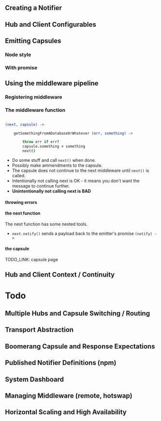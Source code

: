 Creating a Notifier
-------------------


Hub and Client Configurables
----------------------------


Emitting Capsules
-----------------

### Node style


### With promise




Using the middleware pipeline
-----------------------------

### Registering middleware


### The middleware function

```coffee

(next, capsule) -> 

    getSomethingFromADatabaseOrWhatever (err, something) -> 

        throw err if err?
        capsule.something = something
        next()

```

* Do some stuff and call `next()` when done.
* Possibly make ammendments to the capsule.
* The capsule does not continue to the next middleware until `next()` is called.
* Intentionally not calling next is OK - it means you don't want the message to continue further.
* **Unintentionally not calling next is BAD**

#### throwing errors

#### the next function

The next function has some nested tools.

* `next.notify()` sends a payload back to the emitter's promise `(notify) ->`

#### the capsule

TODO_LINK: capsule page



Hub and Client Context / Continuity
-----------------------------------



Todo
====

Multiple Hubs and Capsule Switching / Routing
---------------------------------------------


Transport Abstraction
---------------------


Boomerang Capsule and Response Expectations
-------------------------------------------


Published Notifier Definitions (npm)
------------------------------------


System Dashboard
----------------


Managing Middleware (remote, hotswap)
-------------------------------------


Horizontal Scaling and High Availability
----------------------------------------

```











































































































```
